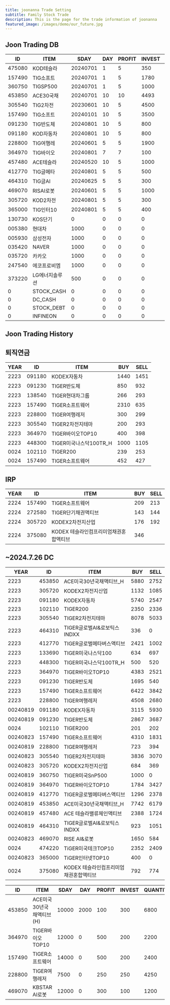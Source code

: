 ```yaml
---
title: joonanna Trade Setting
subtitle: Family Stock Trade
description: This is the page for the trade information of joonanna
featured_image: /images/demo/our_future.jpg
---
```


## Joon Trading DB

|ID|ITEM |SDAY|DAY|PROFIT|INVEST|QUANTITY|BUY|SELL|
|--|-----|--|--|--|--|--|--|--|
|475080|KOD테슬라|20240701|1|5|350|352|0|0|
|157490|TIG소프트|20240701|1|5|1780|2132|982|1062|
|360750|TIGSP500|20240701|1|5|1000|542|0|0|
|453850|ACE30국채|20240701|10|10|4493|5300|9396|9468|
|305540|TIG2차전|20230601|10|5|4500|1848|7913|8103|
|157490|TIG소프트|20240101|10|5|3500|4121|7232|5673|
|091230|TIG반도체|20240801|10|5|800|191|3762|4227|
|091180|KOD자동차|20240801|10|5|800|390|8055|8477|
|228800|TIG여행레|20240601|5|5|1900|5041|3331|3074|
|364970|TIG바이오|20240801|7|7|100|140|6097|5946|
|457480|ACE테슬라|20240520|10|5|1000|860|1386|1724|
|412770|TIG글메타|20240801|5|5|500|524|3217|3380|
|464310|TIG글AI|20240625|5|5|300|253|959|1051|
|469070|RISAI로봇|20240601|5|5|1000|1120|650|584|
|305720|KOD2차전|20240801|5|5|300|185|1516|1454|
|365000|TIG인터10|20240801|5|5|400|1153|0|0|
|130730|KOS단기|0|0|0|0|621|0|0|
|005380|현대차|1000|0|0|0|10|0|0|
|005930|삼성전자|1000|0|0|0|32|0|0|
|035420|NAVER|1000|0|0|0|15|0|0|
|035720|카카오|1000|0|0|0|68|0|0|
|247540|에코프로비엠|1000|0|0|0|15|0|0|
|373220|LG에너지솔루션|500|0|0|0|4|0|0|
|0|STOCK_CASH|0|0|0|0|90|0|0|
|0|DC_CASH|0|0|0|0|7|0|0|
|0|STOCK_DEBT|0|0|0|0|792|0|0|
|0|INFINEON|0|0|0|0|1184|0|0|

## Joon Trading History
## 퇴직연금
|YEAR|ID|ITEM |BUY|SELL|
|----|--|-----|---|----|
|2223|091180|KODEX자동차|1440|1451|
|2223|091230|TIGER반도체|850|932|
|2223|138540|TIGER현대차그룹|266|293|
|2223|157490|TIGER소프트웨어|2310|635|
|2223|228800|TIGER여행레저|300|299|
|2223|305540|TIGER2차전지테마|200|293|
|2223|364970|TIGER바이오TOP10|400|398|
|2223|448300|TIGER미국나스닥100TR_H|1000|1105|
|0024|102110|TIGER200|239|253| 
|0024|157490|TIGER소프트웨어|452|427|

## IRP
|YEAR|ID|ITEM |BUY|SELL|
|----|--|-----|---|----|
|2224|157490|TIGER소프트웨어|209|213|
|2224|272580|TIGER단기채권액티브|143|144| 
|2224|305720|KODEX2차전지산업|176|192|
|2224|375080|KODEX 테슬라인컴프리미엄채권혼합액티브|346||

##  ~2024.7.26 DC
|YEAR|ID|ITEM |BUY|SELL|
|----|--|-----|---|----|
|2223|453850|ACE미국30년국채액티브_H|5880|2752|
|2223|305720|KODEX2차전지산업|1132|1085|
|2223|091180|KODEX자동차|5740|2547|
|2223|102110|TIGER200|2350|2336| 
|2223|305540|TIGER2차전지테마|8078|5033|
|2223|464310|TIGER글로벌AI&로보틱스INDXX|336| 0|
|2223|412770|TIGER글로벌메타버스액티브|2421|1002| 
|2223|133690|TIGER미국나스닥100|634|697| 
|2223|448300|TIGER미국나스닥100TR_H|500|520|
|2223|364970|TIGER바이오TOP10|	4383|2521|
|2223|091230|TIGER반도체|1695|540|
|2223|157490|TIGER소프트웨어|6422|3842|
|2223|228800|TIGER여행레저|4508|2680|
|00240819|091180|KODEX자동차|3115|5930|
|00240819|091230|TIGER반도체|2867|3687|
|0024|102110|TIGER200|201|202| 
|00240823|157490|TIGER소프트웨어|4310|1831|
|00240819|228800|TIGER여행레저|723|394|
|00240823|305540|TIGER2차전지테마|3836|3070|
|00240823|305720|KODEX2차전지산업|684|369|
|00240819|360750|TIGER미국SnP500|1000|0|
|00240819|364970|TIGER바이오TOP10|1784|3427|
|00240819|412770|TIGER글로벌메타버스액티브|1296|2378| 
|00240819|453850|ACE미국30년국채액티브_H|7742|6179|
|00240819|457480|ACE 테슬라밸류체인액티브|2388|1724|
|00240819|464310|TIGER글로벌AI&로보틱스INDXX|923|1051|
|00240823|469070|RISE AI&로봇|1650|584|
|0024|474220|TiGER미국테크TOP10|2352|2409|
|00240823|365000|TiGER인터넷TOP10|400|0|
|0024|375080|KODEX 테슬라인컴프리미엄채권혼합액티브|792|774|



|ID|ITEM |SDAY|DAY|PROFIT|INVEST|QUANTITY|BUY|SELL|
|--|-----|--|--|--|--|--|--|--|
|453850|ACE미국30년국채액티브(H)|10000|2000|100|300|6800|0|0|
|364970|TIGER바이오TOP10|12000|0|500|200|2200|0|0|
|157490|TIGER소프트웨어|14000|0|500|200|2400|0|0|
|228800|TIGER여행레저|7500|0|250|250|4250|0|0|
|469070|KBSTAR AI로봇|12000|0|300|100|1200|0|0|

